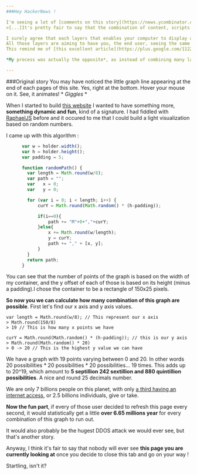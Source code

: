 ```yaml
---
###Hey HackerNews !

I'm seeing a lot of [comments on this story](https://news.ycombinator.com/item?id=5940353), and one by [rhplus](https://news.ycombinator.com/user?id=rhplus) got my attention :
>[...]It's pretty fair to say that the combination of content, scripts and headers for almost any page you see on the internet has been uniquely crafted for you and your browser.[...]

I surely agree that each layers that enables your computer to display a web page - which is just a specific arrangement of pixels - makes it unique.
All those layers are aiming to have you, the end user, seeing the same page that someone would see under a totally different environment.
This remind me of [this excellent article](https://plus.google.com/112218872649456413744/posts/dfydM2Cnepe) which emphasis on the dizzying depth of a simple webpage display.

*My process was actually the opposite*, as instead of combining many layers of technologies to display the same arrangement of pixels, I used one to be sure that this arrangement would be different.

---
```


###Original story
You may have noticed the little graph line appearing at the end of each pages of this site.
Yes, right at the bottom. Hover your mouse on it. See, it animates! \* *Giggles* \*

When I started to build [this website](http://alexiscreuzot.com/) I wanted to have something more, **something dynamic and fun**, kind of a signature. I had fiddled with [RaphaelJS](http://raphaeljs.com/) before and it occured to me that I could build a light visualization based on random numbers.

I came up with this algorithm :
```javascript
      var w = holder.width();
      var h = holder.height();
      var padding = 5;

      function randomPath() {
        var length = Math.round(w/8);
        var path = "";
        var   x = 0;
        var   y = 0;

        for (var i = 0; i < length; i++) {
            curY = Math.round(Math.random() * (h-padding));

            if(i==0){
                path += "M"+0+","+curY;
            }else{
                x += Math.round(w/length);
                y = curY;
                path += "," + [x, y];
            }
        }
        return path;
      }
```

You can see that the number of points of the graph is based on the width of my container, and the y offset of each of those is based on its height (minus a padding).I chose the container to be a rectangle of 150x25 pixels.

**So now you we can calculate how many combination of this graph are possible**.
First let's find our x axis and y axis values.

    var length = Math.round(w/8); // This represent our x axis
    > Math.round(150/8)
    > 19 // This is how many x points we have

    curY = Math.round(Math.random() * (h-padding)); // this is our y axis
    > Math.round(Math.random() * 20)
    > 0 -> 20 // This is the highest y value we can have

We have a graph with 19 points varying between 0 and 20. In other words 20 possibilities * 20 possibilities * 20 possibilities... 19 times.
This adds up to 20^19, which amount to **5 septillion 242 sextillion and 880 quintillion possibilities**. A nice and round 25 decimals number.

We are only 7 billions people on this planet, with only [a third having an internet access](http://www.internetworldstats.com/stats.htm), or 2.5 billions individuals, give or take.

**Now the fun part**, if every of those user decided to refresh this page every second, it would statistically get a little **over 6.65 millions year** for every combination of this graph to run out.

It would also probably be the hugest DDOS attack we would ever see, but that's another story.

Anyway, I think it's fair to say that nobody will ever see **this page you are currently looking at** once you decide to close this tab and go on your way !

Startling, isn't it?



